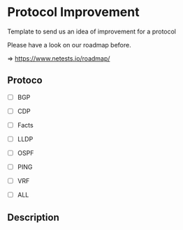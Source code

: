 # Protocol Improvement

Template to send us an idea of improvement for a protocol

Please have a look on our roadmap before.

=> https://www.netests.io/roadmap/



## Protoco

- [ ] BGP
- [ ] CDP
- [ ] Facts
- [ ] LLDP
- [ ] OSPF
- [ ] PING
- [ ] VRF
- [ ] ALL



## Description